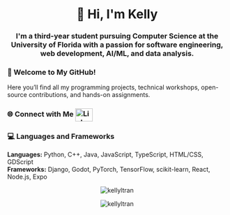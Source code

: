 <h1 align="center">👋 Hi, I'm Kelly</h1>
<h3 align="center">
    I'm a third-year student pursuing Computer Science at the University of Florida with a passion for software engineering, web development, AI/ML, and data analysis.
</h3> 

<h3 align="left">🎉 Welcome to My GitHub!</h3>
<p align="left">Here you’ll find all my programming projects, technical workshops, open-source contributions, and hands-on assignments.</p>

<h3 align="left">🌐 Connect with Me
    <a href="https://www.linkedin.com/in/kellyltran/" target="blank">
        <img align="center" src="https://raw.githubusercontent.com/rahuldkjain/github-profile-readme-generator/master/src/images/icons/Social/linked-in-alt.svg" alt="LinkedIn" height="30" width="40" />
    </a>
</h3>

<h3 align="left">💻 Languages and Frameworks</h3>
<p align="left">
    <strong>Languages:</strong> Python, C++, Java, JavaScript, TypeScript, HTML/CSS, GDScript<br>
    <strong>Frameworks:</strong> Django, Godot, PyTorch, TensorFlow, scikit-learn, React, Node.js, Expo
</p>

<p align="center">
    <img src="https://github-readme-stats.vercel.app/api/top-langs?username=kellyltran&show_icons=true&locale=en&layout=compact" alt="kellyltran" />
</p>

<p align="center">
    <img src="https://github-readme-streak-stats.herokuapp.com/?user=kellyltran&" alt="kellyltran" />
</p>
